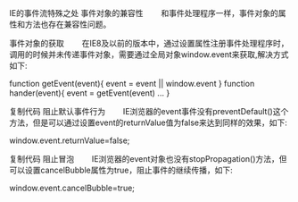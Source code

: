 IE的事件流特殊之处
	事件对象的兼容性
  和事件处理程序一样，事件对象的属性和方法也存在兼容性问题。

事件对象的获取   在IE8及以前的版本中，通过设置属性注册事件处理程序时，调用的时候并未传递事件对象，需要通过全局对象window.event来获取,解决方式如下:

function getEvent(event){
    event = event || window.event
}
function hander(event){
    event = getEvent(event)
    ...
}

复制代码
阻止默认事件行为
  IE浏览器的event事件没有preventDefault()这个方法，但是可以通过设置event的returnValue值为false来达到同样的效果，如下:


window.event.returnValue=false;

复制代码
阻止冒泡
  IE浏览器的event对象也没有stopPropagation()方法，但可以设置cancelBubble属性为true，阻止事件的继续传播，如下:


window.event.cancelBubble=true; 
